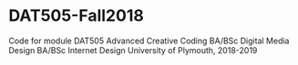 # DAT505-Fall2018

Code for module DAT505 Advanced Creative Coding
BA/BSc Digital Media Design
BA/BSc Internet Design
University of Plymouth, 2018-2019
